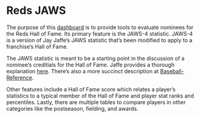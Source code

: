 Reds JAWS
================

The purpose of this [dashboard](https://erbo.shinyapps.io/jaws4/) is to
provide tools to evaluate nominees for the Reds Hall of Fame. Its
primary feature is the JAWS-4 statistic. JAWS-4 is a version of Jay
Jaffe’s JAWS statistic that’s been modified to apply to a franchise’s
Hall of Fame.

The JAWS statistic is meant to be a starting point in the discussion of
a nominee’s creditials for the Hall of Fame. Jaffe provides a thorough
explanation
[here](https://www.si.com/mlb/2017/11/27/hall-fame-jaws-intro-2018-ballot).
There’s also a more succinct description at
[Baseball-Reference](https://www.baseball-reference.com/about/jaws.shtml).

Other features include a Hall of Fame score which relates a player’s
statistics to a typical member of the Hall of Fame and player stat ranks
and percentiles. Lastly, there are multiple tables to compare players in
other categories like the postseason, fielding, and awards.
